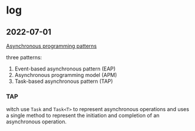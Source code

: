 # log

## 2022-07-01

[Asynchronous programming patterns](https://learn.microsoft.com/en-us/dotnet/standard/asynchronous-programming-patterns/)

three patterns:

1. Event-based asynchronous pattern (EAP)
2. Asynchronous programming model (APM)
3. Task-based asynchronous pattern (TAP)

### TAP

witch use `Task` and `Task<T>` to represent asynchronous operations and  uses a single method to represent the initiation and completion of an asynchronous operation.
